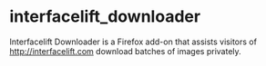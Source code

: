 interfacelift_downloader
========================

Interfacelift Downloader is a Firefox add-on that assists visitors of http://interfacelift.com download batches of images privately.